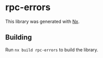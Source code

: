 # rpc-errors

This library was generated with [Nx](https://nx.dev).

## Building

Run `nx build rpc-errors` to build the library.
